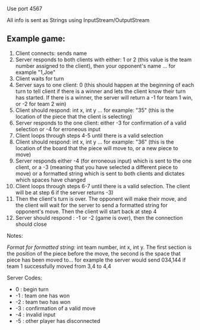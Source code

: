 Use port 4567

All info is sent as Strings using InputStream/OutputStream

## Example game: ##
  1. Client connects: sends name
  1. Server responds to both clients with either: 1 or 2 (this value is the team number assigned to the client), then your opponent's name ... for example "1,Joe"
  1. Client waits for turn
  1. Server says to one client: 0 (this should happen at the beginning of each turn to tell client if there is a winner and lets the client know their turn has started. If there is a winner, the server will return a -1 for team 1 win, or -2 for team 2 win)
  1. Client should respond: int x, int y ... for example: "35" (this is the location of the piece that the client is selecting)
  1. Server responds to the one client: either -3 for confirmation of a valid selection or -4 for erroneous input
  1. Client loops through steps 4-5 until there is a valid selection
  1. Client should respond: int x, int y ... for example: "36" (this is the location of the board that the piece will move to, or a new piece to move)
  1. Server responds either -4 (for erroneous input) which is sent to the one client, or a -3 (meaning that you have selected a different piece to move) or a formatted string which is sent to both clients and dictates which spaces have changed
  1. Client loops through steps 6-7 until there is a valid selection. The client will be at step 6 if the server returns -3)
  1. Then the client's turn is over. The opponent will make their move, and the client will wait for the server to send a formatted string for opponent's move. Then the client will start back at step 4
  1. Server should respond : -1 or -2 (game is over), then the connection should close

Notes:

_Format for formatted string:_ int team number, int x, int y. The first section is the position of the piece before the move, the second is the space that piece has been moved to... for example the server would send 034,144 if team 1 successfully moved from 3,4 to 4,4

Server Codes:
  * 0 : begin turn
  * -1 : team one has won
  * -2 : team two has won
  * -3 : confirmation of a valid move
  * -4 : invalid input
  * -5 : other player has disconnected